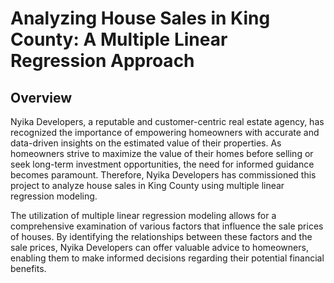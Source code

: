 # Analyzing House Sales in King County: A Multiple Linear Regression Approach

## Overview
Nyika Developers, a reputable and customer-centric real estate agency, has recognized the importance of empowering homeowners with accurate and data-driven insights on the estimated value of their properties. As homeowners strive to maximize the value of their homes before selling or seek long-term investment opportunities, the need for informed guidance becomes paramount. Therefore, Nyika Developers has commissioned this project to analyze house sales in King County using multiple linear regression modeling.

The utilization of multiple linear regression modeling allows for a comprehensive examination of various factors that influence the sale prices of houses. By identifying the relationships between these factors and the sale prices, Nyika Developers can offer valuable advice to homeowners, enabling them to make informed decisions regarding their potential financial benefits.
